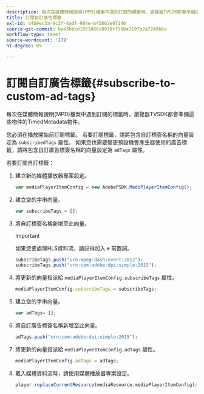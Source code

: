 ```yaml
---
description: 每次在媒體簡報說明(MPD)檔案中遇到訂閱的標籤時，瀏覽器TVSDK都會準備這些物件的TimedMetadata物件。
title: 訂閱自訂廣告標籤
exl-id: d4b9ec3a-9c3f-4adf-984e-b45862e97140
source-git-commit: be43bbbd1051886c8979ff590a3197b2a7249b6a
workflow-type: tm+mt
source-wordcount: '179'
ht-degree: 0%

---
```


# 訂閱自訂廣告標籤{#subscribe-to-custom-ad-tags}

每次在媒體簡報說明(MPD)檔案中遇到訂閱的標籤時，瀏覽器TVSDK都會準備這些物件的TimedMetadata物件。

您必須在播放開始前訂閱標籤。
若要訂閱標籤，請將包含自訂標簽名稱的向量設定為 `subscribedTags` 屬性。 如果您也需要變更預設機會產生器使用的廣告標籤，請將包含自訂廣告標簽名稱的向量設定為 `adTags` 屬性。

若要訂閱自訂標籤：

1. 建立新的媒體播放器專案設定。

   ```js
   var mediaPlayerItemConfig = new AdobePSDK.MediPlayerItemConfig();
   ```

1. 建立空的字串向量。

   ```js
   var subscribeTags = [];
   ```

1. 將自訂標簽名稱新增至此向量。

   >[!IMPORTANT]
   >
   >如果您要處理HLS資料流，請記得加入 `#` 前置詞。

   ```js
   subscribeTags.push("urn:mpeg:dash:event:2012"); 
   subscribeTags.push("urn:com:adobe:dpi:simple:2015"); 
   ```

1. 將更新的向量指派給 `mediaPlayerItemConfig.subscribeTags` 屬性。

   ```js
   mediaPlayerItemConfig.subscribeTags = subscribeTags;
   ```

1. 建立空的字串向量。

   ```js
   var adTags= [];
   ```

1. 將自訂廣告標簽名稱新增至此向量。

   ```js
   adTags.push("urn:com:adobe:dpi:simple:2015");
   ```

1. 將更新的向量指派給 `mediaPlayerItemConfig.adTags` 屬性。

   ```js
   mediaPlayerItemConfig.adTags = adTags;
   ```

1. 載入媒體資料流時，請使用媒體播放器專案設定。

   ```js
   player.replaceCurrentResource(mediaResource,mediaPlayerItemConfig);
   ```
